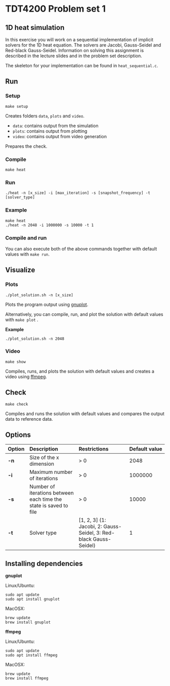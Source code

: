 # TDT4200 Problem set 1

## 1D heat simulation
In this exercise you will work on a sequential implementation of implicit solvers for the 1D heat equation. The solvers are Jacobi, Gauss-Seidel and Red-black Gauss-Seidel. Information on solving this assignment is described in the lecture slides and in the problem set description.

The skeleton for your implementation can be found in `heat_sequential.c`.

## Run
### Setup
`make setup`

Creates folders `data`, `plots` and `video`.
- `data`: contains output from the simulation
- `plots`: contains output from plotting
- `video`: contains output from video generation

Prepares the check.

### Compile
`make heat`

### Run
`./heat -n [x_size] -i [max_iteration] -s [snapshot_frequency] -t [solver_type]`

### Example
```
make heat
./heat -n 2048 -i 1000000 -s 10000 -t 1
```

### Compile and run
You can also execute both of the above commands together with default values with `make run`.

## Visualize
### Plots
`./plot_solution.sh -n [x_size]`

Plots the program output using [gnuplot](http://gnuplot.sourceforge.net).

Alternatively, you can compile, run, and plot the solution with default values with `make plot` .

**Example**

`./plot_solution.sh -n 2048`

### Video
`make show`

Compiles, runs, and plots the solution with default values and creates a video using [ffmpeg](https://ffmpeg.org).

## Check
`make check`

Compiles and runs the solution with default values and compares the output data to reference data.

## Options
Option | Description | Restrictions | Default value
:------------ | :------------ | :------------ | :------------
**-n** | Size of the x dimension | > 0 | 2048
**-i** | Maximum number of iterations | > 0 | 1000000
**-s** | Number of iterations between each time the state is saved to file | > 0 | 10000
**-t** | Solver type | [1, 2, 3] (1: Jacobi, 2: Gauss-Seidel, 3: Red-black Gauss-Seidel) | 1

## Installing dependencies
**gnuplot**

Linux/Ubuntu:

```
sudo apt update
sudo apt install gnuplot
```

MacOSX:

```
brew update
brew install gnuplot
```

**ffmpeg**

Linux/Ubuntu:

```
sudo apt update
sudo apt install ffmpeg
```

MacOSX:

```
brew update
brew install ffmpeg
```
